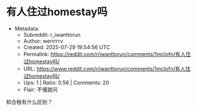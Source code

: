 # 有人住过homestay吗

- Metadata:
  - Subreddit: r_iwanttorun
  - Author: werrrrrv
  - Created: 2025-07-29 19:54:56 UTC
  - Permalink: https://reddit.com/r/iwanttorun/comments/1mclofn/有人住过homestay吗/
  - URL: https://www.reddit.com/r/iwanttorun/comments/1mclofn/有人住过homestay吗/
  - Ups: 1 | Ratio: 0.56 | Comments: 20
  - Flair: 不懂就问


和合租有什么区别？

